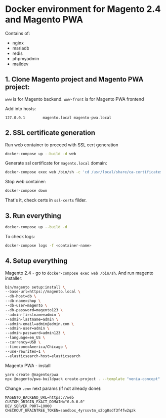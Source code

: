 # Docker environment for Magento 2.4 and Magento PWA

Contains of:
- nginx
- mariadb
- redis
- phpmyadmin
- maildev

## 1. Clone Magento project and Magento PWA project:
`www` is for Magento backend.
`www-front` is for Magento PWA frontend

Add into hosts:
```
127.0.0.1        magento.local magento-pwa.local
```

## 2. SSL certificate generation
Run web container to proceed with SSL cert generation
```sh
docker-compose up --build -d web
```

Generate ssl certificate for `magento.local` domain:
```sh
docker-compose exec web /bin/sh -c 'cd /usr/local/share/ca-certificates && openssl req -x509 -nodes -days 365 -subj "/C=CA/ST=QC/O=Company, Inc./CN=magento.local" -addext "subjectAltName=DNS:magento.local" -newkey rsa:2048 -keyout ./localhost-selfsigned.key -out ./localhost-selfsigned.crt && ls -la'
```

Stop web container:
```sh
docker-compose down
```

That's it, check certs in `ssl-certs` filder.

## 3. Run everything
```sh
docker-compose up --build -d
```

To check logs:
```sh
docker-compose logs -f <container-name>
```

## 4. Setup everything
Magento 2.4 - go to `docker-compose exec web /bin/sh`. And run magento installer:
```sh
bin/magento setup:install \
--base-url=https://magento.local \
--db-host=db \
--db-name=shop \
--db-user=magento \
--db-password=magento123 \
--admin-firstname=admin \
--admin-lastname=admin \
--admin-email=admin@admin.com \
--admin-user=admin \
--admin-password=admin123 \
--language=en_US \
--currency=USD \
--timezone=America/Chicago \
--use-rewrites=1 \
--elasticsearch-host=elasticsearch
```

Magento PWA - install
```sh
yarn create @magento/pwa
npx @magento/pwa-buildpack create-project . --template "venia-concept" --name "v2-3-magento-pwa" --author "Magento" --backend-url "http://web:8081/" --braintree-token "sandbox_4yrssvtm_s2bg8sdf3f4fw2qzk" --npm-client "yarn"
```

Change `.env` next params (if not already done):
```
MAGENTO_BACKEND_URL=https://web
CUSTOM_ORIGIN_EXACT_DOMAIN="0.0.0.0"
DEV_SERVER_PORT=10000
CHECKOUT_BRAINTREE_TOKEN=sandbox_4yrssvtm_s2bg8sdf3f4fw2qzk
```
